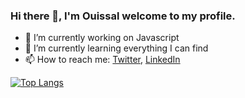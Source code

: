 ### Hi there 👋, I'm Ouissal welcome to my profile.

<!--
**ouissal-edd/ouissal-edd** is a ✨ _special_ ✨ repository because its `README.md` (this file) appears on your GitHub profile.

Here are some ideas to get you started:
-->


- 🔭 I’m currently working on Javascript
- 🌱 I’m currently learning everything I can find
- 📫 How to reach me: [Twitter](https://twitter.com/), [LinkedIn](https://www.linkedin.com/in/)


[![Top Langs](https://github-readme-stats.vercel.app/api/top-langs/?username=ouissal-edd&layout=compact)](https://github.com/ouissal-edd)

